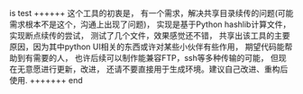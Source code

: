 is test
++++++
这个工具的初衷是，
有一个需求，解决共享目录续传的问题(可能需求根本不是这个，沟通上出现了问题)，
实现是基于Python hashlib计算文件，实现断点续传的尝试，
测试了几个文件，效果感觉还不错，
共享出该工具的主要原因，因为其中python UI相关的东西或许对某些小伙伴有些作用，
期望代码能帮助到有需要的人，
也许后续可以制作能兼容FTP，ssh等多种传输的可能，
但现在无意愿进行更新，改进，
还请不要直接用于生成环境。建议自己改进、重构后使用.
+++++++
end
